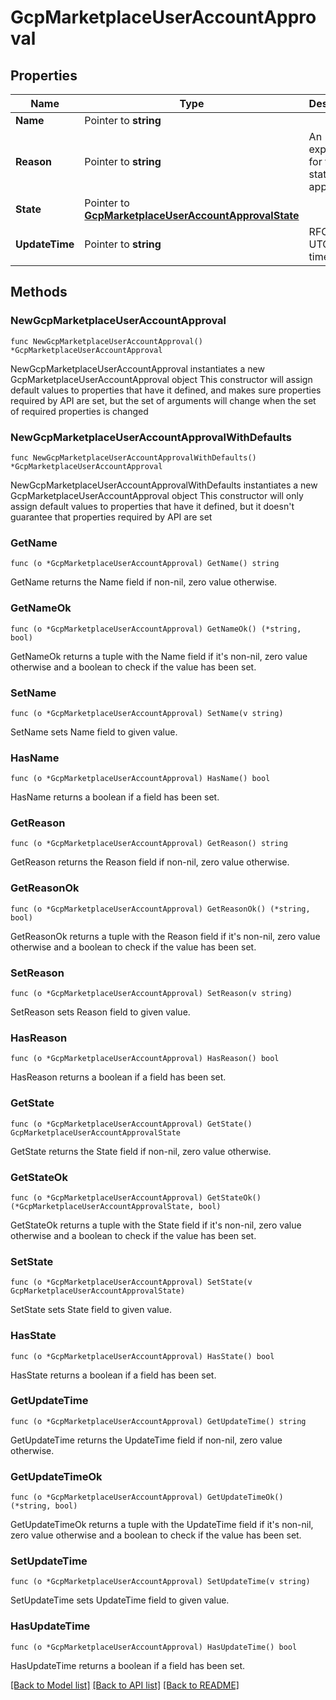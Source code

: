 # GcpMarketplaceUserAccountApproval

## Properties

Name | Type | Description | Notes
------------ | ------------- | ------------- | -------------
**Name** | Pointer to **string** |  | [optional] 
**Reason** | Pointer to **string** | An explanation for the state of the approval. | [optional] 
**State** | Pointer to [**GcpMarketplaceUserAccountApprovalState**](GcpMarketplaceUserAccountApprovalState.md) |  | [optional] 
**UpdateTime** | Pointer to **string** | RFC3339 UTC timestamp | [optional] 

## Methods

### NewGcpMarketplaceUserAccountApproval

`func NewGcpMarketplaceUserAccountApproval() *GcpMarketplaceUserAccountApproval`

NewGcpMarketplaceUserAccountApproval instantiates a new GcpMarketplaceUserAccountApproval object
This constructor will assign default values to properties that have it defined,
and makes sure properties required by API are set, but the set of arguments
will change when the set of required properties is changed

### NewGcpMarketplaceUserAccountApprovalWithDefaults

`func NewGcpMarketplaceUserAccountApprovalWithDefaults() *GcpMarketplaceUserAccountApproval`

NewGcpMarketplaceUserAccountApprovalWithDefaults instantiates a new GcpMarketplaceUserAccountApproval object
This constructor will only assign default values to properties that have it defined,
but it doesn't guarantee that properties required by API are set

### GetName

`func (o *GcpMarketplaceUserAccountApproval) GetName() string`

GetName returns the Name field if non-nil, zero value otherwise.

### GetNameOk

`func (o *GcpMarketplaceUserAccountApproval) GetNameOk() (*string, bool)`

GetNameOk returns a tuple with the Name field if it's non-nil, zero value otherwise
and a boolean to check if the value has been set.

### SetName

`func (o *GcpMarketplaceUserAccountApproval) SetName(v string)`

SetName sets Name field to given value.

### HasName

`func (o *GcpMarketplaceUserAccountApproval) HasName() bool`

HasName returns a boolean if a field has been set.

### GetReason

`func (o *GcpMarketplaceUserAccountApproval) GetReason() string`

GetReason returns the Reason field if non-nil, zero value otherwise.

### GetReasonOk

`func (o *GcpMarketplaceUserAccountApproval) GetReasonOk() (*string, bool)`

GetReasonOk returns a tuple with the Reason field if it's non-nil, zero value otherwise
and a boolean to check if the value has been set.

### SetReason

`func (o *GcpMarketplaceUserAccountApproval) SetReason(v string)`

SetReason sets Reason field to given value.

### HasReason

`func (o *GcpMarketplaceUserAccountApproval) HasReason() bool`

HasReason returns a boolean if a field has been set.

### GetState

`func (o *GcpMarketplaceUserAccountApproval) GetState() GcpMarketplaceUserAccountApprovalState`

GetState returns the State field if non-nil, zero value otherwise.

### GetStateOk

`func (o *GcpMarketplaceUserAccountApproval) GetStateOk() (*GcpMarketplaceUserAccountApprovalState, bool)`

GetStateOk returns a tuple with the State field if it's non-nil, zero value otherwise
and a boolean to check if the value has been set.

### SetState

`func (o *GcpMarketplaceUserAccountApproval) SetState(v GcpMarketplaceUserAccountApprovalState)`

SetState sets State field to given value.

### HasState

`func (o *GcpMarketplaceUserAccountApproval) HasState() bool`

HasState returns a boolean if a field has been set.

### GetUpdateTime

`func (o *GcpMarketplaceUserAccountApproval) GetUpdateTime() string`

GetUpdateTime returns the UpdateTime field if non-nil, zero value otherwise.

### GetUpdateTimeOk

`func (o *GcpMarketplaceUserAccountApproval) GetUpdateTimeOk() (*string, bool)`

GetUpdateTimeOk returns a tuple with the UpdateTime field if it's non-nil, zero value otherwise
and a boolean to check if the value has been set.

### SetUpdateTime

`func (o *GcpMarketplaceUserAccountApproval) SetUpdateTime(v string)`

SetUpdateTime sets UpdateTime field to given value.

### HasUpdateTime

`func (o *GcpMarketplaceUserAccountApproval) HasUpdateTime() bool`

HasUpdateTime returns a boolean if a field has been set.


[[Back to Model list]](../README.md#documentation-for-models) [[Back to API list]](../README.md#documentation-for-api-endpoints) [[Back to README]](../README.md)


